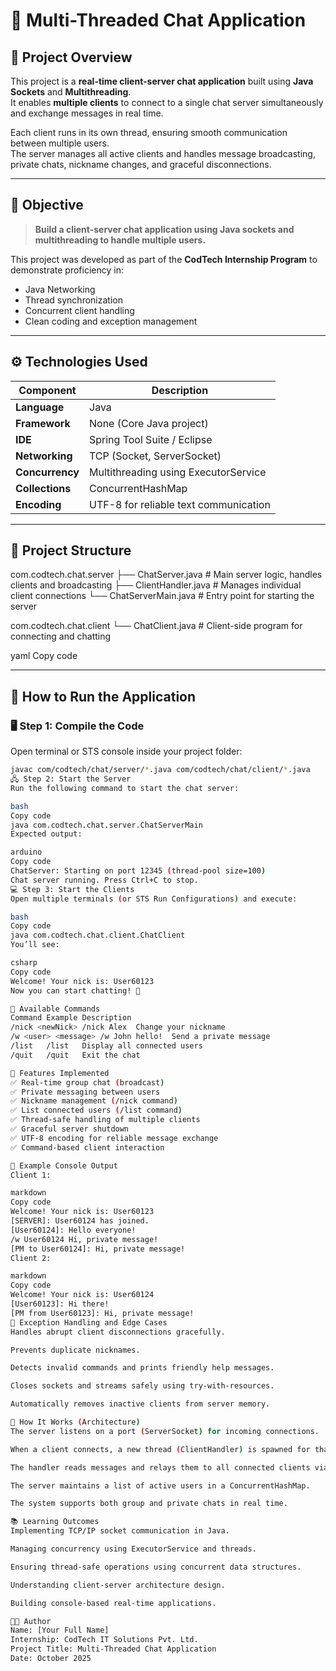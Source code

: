 # 💬 Multi-Threaded Chat Application

## 📘 Project Overview
This project is a **real-time client-server chat application** built using **Java Sockets** and **Multithreading**.  
It enables **multiple clients** to connect to a single chat server simultaneously and exchange messages in real time.

Each client runs in its own thread, ensuring smooth communication between multiple users.  
The server manages all active clients and handles message broadcasting, private chats, nickname changes, and graceful disconnections.

---

## 🎯 Objective
> **Build a client-server chat application using Java sockets and multithreading to handle multiple users.**

This project was developed as part of the **CodTech Internship Program** to demonstrate proficiency in:
- Java Networking
- Thread synchronization
- Concurrent client handling
- Clean coding and exception management

---

## ⚙️ Technologies Used
| Component | Description |
|------------|-------------|
| **Language** | Java |
| **Framework** | None (Core Java project) |
| **IDE** | Spring Tool Suite / Eclipse |
| **Networking** | TCP (Socket, ServerSocket) |
| **Concurrency** | Multithreading using ExecutorService |
| **Collections** | ConcurrentHashMap |
| **Encoding** | UTF-8 for reliable text communication |

---

## 🧱 Project Structure
com.codtech.chat.server
├── ChatServer.java # Main server logic, handles clients and broadcasting
├── ClientHandler.java # Manages individual client connections
└── ChatServerMain.java # Entry point for starting the server

com.codtech.chat.client
└── ChatClient.java # Client-side program for connecting and chatting

yaml
Copy code

---

## 🚀 How to Run the Application

### 🖥️ Step 1: Compile the Code
Open terminal or STS console inside your project folder:
```bash
javac com/codtech/chat/server/*.java com/codtech/chat/client/*.java
🖧 Step 2: Start the Server
Run the following command to start the chat server:

bash
Copy code
java com.codtech.chat.server.ChatServerMain
Expected output:

arduino
Copy code
ChatServer: Starting on port 12345 (thread-pool size=100)
Chat server running. Press Ctrl+C to stop.
💻 Step 3: Start the Clients
Open multiple terminals (or STS Run Configurations) and execute:

bash
Copy code
java com.codtech.chat.client.ChatClient
You’ll see:

csharp
Copy code
Welcome! Your nick is: User60123
Now you can start chatting! 🎉

💬 Available Commands
Command	Example	Description
/nick <newNick>	/nick Alex	Change your nickname
/w <user> <message>	/w John hello!	Send a private message
/list	/list	Display all connected users
/quit	/quit	Exit the chat

🧠 Features Implemented
✅ Real-time group chat (broadcast)
✅ Private messaging between users
✅ Nickname management (/nick command)
✅ List connected users (/list command)
✅ Thread-safe handling of multiple clients
✅ Graceful server shutdown
✅ UTF-8 encoding for reliable message exchange
✅ Command-based client interaction

🧩 Example Console Output
Client 1:

markdown
Copy code
Welcome! Your nick is: User60123
[SERVER]: User60124 has joined.
[User60124]: Hello everyone!
/w User60124 Hi, private message!
[PM to User60124]: Hi, private message!
Client 2:

markdown
Copy code
Welcome! Your nick is: User60124
[User60123]: Hi there!
[PM from User60123]: Hi, private message!
🧹 Exception Handling and Edge Cases
Handles abrupt client disconnections gracefully.

Prevents duplicate nicknames.

Detects invalid commands and prints friendly help messages.

Closes sockets and streams safely using try-with-resources.

Automatically removes inactive clients from server memory.

📄 How It Works (Architecture)
The server listens on a port (ServerSocket) for incoming connections.

When a client connects, a new thread (ClientHandler) is spawned for that client.

The handler reads messages and relays them to all connected clients via broadcast.

The server maintains a list of active users in a ConcurrentHashMap.

The system supports both group and private chats in real time.

📚 Learning Outcomes
Implementing TCP/IP socket communication in Java.

Managing concurrency using ExecutorService and threads.

Ensuring thread-safe operations using concurrent data structures.

Understanding client-server architecture design.

Building console-based real-time applications.

👨‍💻 Author
Name: [Your Full Name]
Internship: CodTech IT Solutions Pvt. Ltd.
Project Title: Multi-Threaded Chat Application
Date: October 2025
